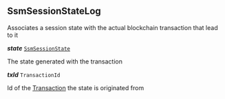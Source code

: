

## SsmSessionStateLog



Associates a session state with the actual blockchain transaction that lead to it





  
<article>

***state*** [`SsmSessionState`](#ssmsessionstate) 

The state generated with the transaction

</article>
<article>

***txId*** `TransactionId` 

Id of the [Transaction](#ssm-chaincode-blockchain-content) the state is originated from

</article>

